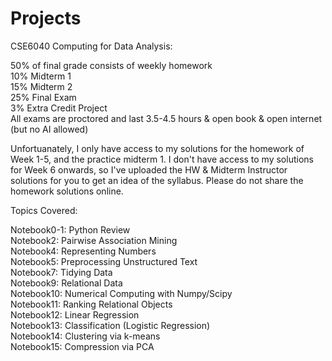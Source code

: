 # Projects

CSE6040 Computing for Data Analysis:  

50% of final grade consists of weekly homework  
10% Midterm 1  
15% Midterm 2  
25% Final Exam  
3% Extra Credit Project  
All exams are proctored and last 3.5-4.5 hours & open book & open internet (but no AI allowed)  
  

Unfortuanately, I only have access to my solutions for the homework of Week 1-5, and the practice midterm 1. I don't have access to my solutions for Week 6 onwards, so I've uploaded the HW & Midterm Instructor solutions for you to get an idea of the syllabus. Please do not share the homework solutions online.   

Topics Covered:  

Notebook0-1: Python Review   
Notebook2: Pairwise Association Mining  
Notebook4: Representing Numbers  
Notebook5: Preprocessing Unstructured Text  
Notebook7: Tidying Data  
Notebook9: Relational Data  
Notebook10: Numerical Computing with Numpy/Scipy  
Notebook11: Ranking Relational Objects  
Notebook12: Linear Regression  
Notebook13: Classification (Logistic Regression)  
Notebook14: Clustering via k-means  
Notebook15: Compression via PCA  
